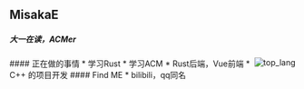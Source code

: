 ## MisakaE
##### 大一在读，ACMer
<a href="https://github.com/VictorModi" target="_blank">
<img align="right" src="https://github-readme-stats.vercel.app/api/top-langs/?username=MisakaEi&theme=dark"  alt="top_lang"/>
</a>
#### 正在做的事情
* 学习Rust
* 学习ACM
* Rust后端，Vue前端
* C++ 的项目开发
#### Find ME
* bilibili，qq同名
<!--
**MisakaE/MisakaE** is a ✨ _special_ ✨ repository because its `README.md` (this file) appears on your GitHub profile.

Here are some ideas to get you started:

- 🔭 I’m currently working on ...
- 🌱 I’m currently learning ...
- 👯 I’m looking to collaborate on ...
- 🤔 I’m looking for help with ...
- 💬 Ask me about ...
- 📫 How to reach me: ...
- 😄 Pronouns: ...
- ⚡ Fun fact: ...
-->
